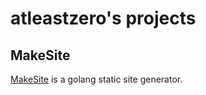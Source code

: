 # atleastzero's projects

## MakeSite

[MakeSite](/projects/MakeSite) is a golang static site generator.
